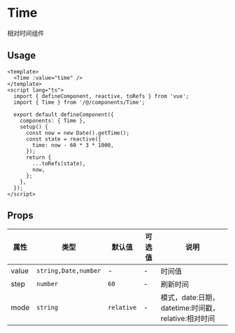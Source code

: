 # Time

相对时间组件

## Usage

```vue
<template>
  <Time :value="time" />
</template>
<script lang="ts">
  import { defineComponent, reactive, toRefs } from 'vue';
  import { Time } from '/@/components/Time';

  export default defineComponent({
    components: { Time },
    setup() {
      const now = new Date().getTime();
      const state = reactive({
        time: now - 60 * 3 * 1000,
      });
      return {
        ...toRefs(state),
        now,
      };
    },
  });
</script>
```

## Props

| 属性 | 类型 | 默认值 | 可选值 | 说明 |
| --- | --- | --- | --- | --- |
| value | `string,Date,number` | - | - | 时间值 |
| step | `number` | `60` | - | 刷新时间 |
| mode | `string` | `relative` | - | 模式，date:日期，datetime:时间戳，relative:相对时间 |
